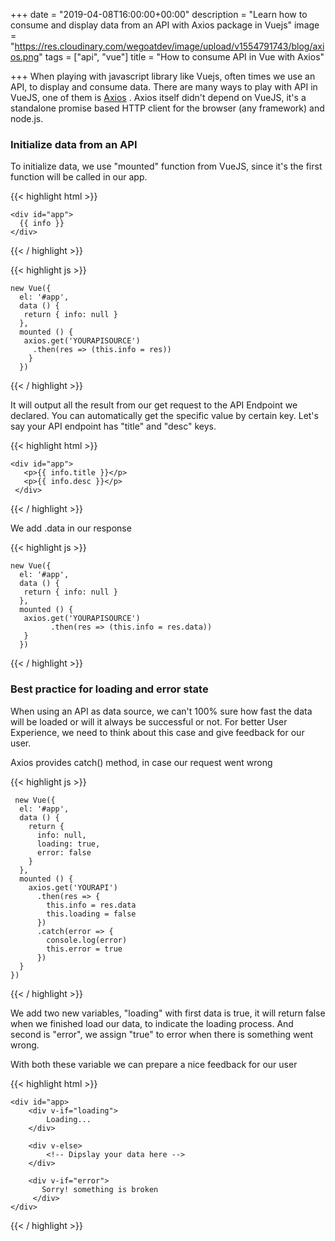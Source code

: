 +++
date = "2019-04-08T16:00:00+00:00"
description = "Learn how to consume and display data from an API with Axios package in Vuejs"
image = "https://res.cloudinary.com/wegoatdev/image/upload/v1554791743/blog/axios.png"
tags = ["api", "vue"]
title = "How to consume API in Vue with Axios"

+++
When playing with javascript library like Vuejs, often times we use an API, to display and consume data. There are many ways to play with API in VueJS, one of them is [Axios](https://github.com/axios/axios) . Axios itself didn't depend on VueJS, it's a standalone promise based HTTP client for the browser (any framework) and node.js.

### Initialize data from an API

To initialize data, we use "mounted" function from VueJS, since it's the first function will be called in our app.

{{< highlight html >}}

    <div id="app">
      {{ info }}
    </div>

{{< / highlight >}}

{{< highlight js >}}

    new Vue({ 
      el: '#app', 
      data () {
       return { info: null } 
      }, 
      mounted () { 
       axios.get('YOURAPISOURCE')
         .then(res => (this.info = res)) 
        } 
      })

{{< / highlight >}}

It will output all the result from our get request to the API Endpoint we declared. You can automatically get the specific value by certain key. Let's say your API endpoint has "title" and "desc" keys.

{{< highlight html >}}

    <div id="app">
       <p>{{ info.title }}</p>
       <p>{{ info.desc }}</p>
     </div>

{{< / highlight >}}

We add .data in our response

{{< highlight js >}}

    new Vue({ 
      el: '#app', 
      data () {
       return { info: null } 
      }, 
      mounted () { 
       axios.get('YOURAPISOURCE')
             .then(res => (this.info = res.data)) 
       } 
      })

{{< / highlight >}}

### Best practice for loading and error state

When using an API as data source, we can't 100% sure how fast the data will be loaded or will it always be successful or not. For better User Experience, we need to think about this case and give feedback for our user.

Axios provides catch() method, in case our request went wrong

{{< highlight js >}}

     new Vue({
      el: '#app',
      data () {
        return {
          info: null,
          loading: true,
          error: false
        }
      },
      mounted () {
        axios.get('YOURAPI')
          .then(res => {
            this.info = res.data
            this.loading = false 
          })
          .catch(error => {
            console.log(error)
            this.error = true
          })
      }
    })

{{< / highlight >}}

We add two new variables, "loading" with first data is true, it will return false when we finished load our data, to indicate the loading process. And second is "error", we assign "true" to error when there is something went wrong.

With both these variable we can prepare a nice feedback for our user

{{< highlight html >}}

    <div id="app>
        <div v-if="loading">
            Loading...
        </div>
        
        <div v-else>
        	<!-- Dipslay your data here -->
        </div>
        
        <div v-if="error">
           Sorry! something is broken
         </div>
    </div>            

{{< / highlight >}}
